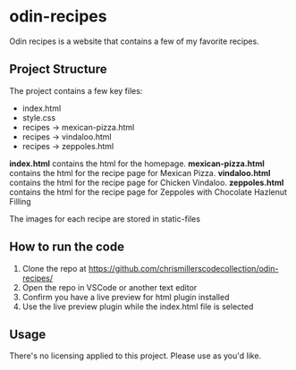 # odin-recipes

Odin recipes is a website that contains a few of my favorite recipes.

## Project Structure

The project contains a few key files:

- index.html
- style.css
- recipes -> mexican-pizza.html
- recipes -> vindaloo.html
- recipes -> zeppoles.html

**index.html** contains the html for the homepage.
**mexican-pizza.html** contains the html for the recipe page for Mexican Pizza.
**vindaloo.html** contains the html for the recipe page for Chicken Vindaloo.
**zeppoles.html** contains the html for the recipe page for Zeppoles with Chocolate Hazlenut Filling

The images for each recipe are stored in static-files

## How to run the code

1. Clone the repo at https://github.com/chrismillerscodecollection/odin-recipes/
2. Open the repo in VSCode or another text editor
3. Confirm you have a live preview for html plugin installed
4. Use the live preview plugin while the index.html file is selected

## Usage

There's no licensing applied to this project. Please use as you'd like.